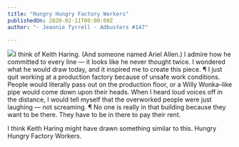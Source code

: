 ```yaml
---
title: "Hungry Hungry Factory Workers"
publishedOn: 2020-02-11T00:00:00Z
author: "- Jeannie Tyrrell - Adbusters #147"

---
```


![](/images/articles/5e433f5ab0ed9a00863ef219_hungry_factory_workers_600x995_1.jpg)I think of Keith Haring. (And someone named Ariel Allen.) I admire how he committed to every line — it looks like he never thought twice. I wondered what he would draw today, and it inspired me to create this piece. ¶ I just quit working at a production factory because of unsafe work conditions. People would literally pass out on the production floor, or a Willy Wonka–like pipe would come down upon their heads. When I heard loud voices off in the distance, I would tell myself that the overworked people were just laughing — not screaming. ¶ No one is really in that building because they want to be there. They have to be in there to pay their rent.

I think Keith Haring might have drawn something similar to this. Hungry Hungry Factory Workers.

‍